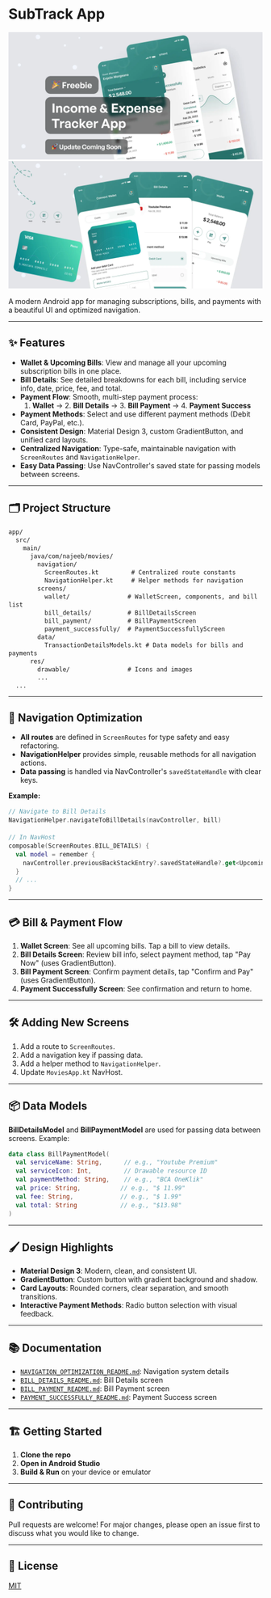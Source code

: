 # SubTrack App
  <td><img src="ScreenShots/Thumbnail.webp" alt="Image 2"></td>
  <td><img src="ScreenShots/Thumbnail1.webp" alt="Image 2"></td>

A modern Android app for managing subscriptions, bills, and payments with a beautiful UI and optimized navigation.

---

## ✨ Features

- **Wallet & Upcoming Bills**: View and manage all your upcoming subscription bills in one place.
- **Bill Details**: See detailed breakdowns for each bill, including service info, date, price, fee, and total.
- **Payment Flow**: Smooth, multi-step payment process:
  1. **Wallet** → 2. **Bill Details** → 3. **Bill Payment** → 4. **Payment Success**
- **Payment Methods**: Select and use different payment methods (Debit Card, PayPal, etc.).
- **Consistent Design**: Material Design 3, custom GradientButton, and unified card layouts.
- **Centralized Navigation**: Type-safe, maintainable navigation with `ScreenRoutes` and `NavigationHelper`.
- **Easy Data Passing**: Use NavController's saved state for passing models between screens.

---

## 🗂️ Project Structure

```
app/
  src/
    main/
      java/com/najeeb/movies/
        navigation/
          ScreenRoutes.kt         # Centralized route constants
          NavigationHelper.kt     # Helper methods for navigation
        screens/
          wallet/                # WalletScreen, components, and bill list
          bill_details/          # BillDetailsScreen
          bill_payment/          # BillPaymentScreen
          payment_successfully/  # PaymentSuccessfullyScreen
        data/
          TransactionDetailsModels.kt # Data models for bills and payments
      res/
        drawable/                # Icons and images
        ...
  ...
```

---

## 🚀 Navigation Optimization

- **All routes** are defined in `ScreenRoutes` for type safety and easy refactoring.
- **NavigationHelper** provides simple, reusable methods for all navigation actions.
- **Data passing** is handled via NavController's `savedStateHandle` with clear keys.

**Example:**
```kotlin
// Navigate to Bill Details
NavigationHelper.navigateToBillDetails(navController, bill)

// In NavHost
composable(ScreenRoutes.BILL_DETAILS) {
  val model = remember {
    navController.previousBackStackEntry?.savedStateHandle?.get<UpcomingBillsItem>(ScreenRoutes.Keys.BILL_MODEL)
  }
  // ...
}
```

---

## 💳 Bill & Payment Flow

1. **Wallet Screen**: See all upcoming bills. Tap a bill to view details.
2. **Bill Details Screen**: Review bill info, select payment method, tap "Pay Now" (uses GradientButton).
3. **Bill Payment Screen**: Confirm payment details, tap "Confirm and Pay" (uses GradientButton).
4. **Payment Successfully Screen**: See confirmation and return to home.

---

## 🛠️ Adding New Screens

1. Add a route to `ScreenRoutes`.
2. Add a navigation key if passing data.
3. Add a helper method to `NavigationHelper`.
4. Update `MoviesApp.kt` NavHost.

---

## 📦 Data Models

**BillDetailsModel** and **BillPaymentModel** are used for passing data between screens. Example:
```kotlin
data class BillPaymentModel(
  val serviceName: String,      // e.g., "Youtube Premium"
  val serviceIcon: Int,         // Drawable resource ID
  val paymentMethod: String,    // e.g., "BCA OneKlik"
  val price: String,           // e.g., "$ 11.99"
  val fee: String,             // e.g., "$ 1.99"
  val total: String            // e.g., "$13.98"
)
```

---

## 🖌️ Design Highlights

- **Material Design 3**: Modern, clean, and consistent UI.
- **GradientButton**: Custom button with gradient background and shadow.
- **Card Layouts**: Rounded corners, clear separation, and smooth transitions.
- **Interactive Payment Methods**: Radio button selection with visual feedback.

---

## 📚 Documentation

- [`NAVIGATION_OPTIMIZATION_README.md`](NAVIGATION_OPTIMIZATION_README.md): Navigation system details
- [`BILL_DETAILS_README.md`](BILL_DETAILS_README.md): Bill Details screen
- [`BILL_PAYMENT_README.md`](BILL_PAYMENT_README.md): Bill Payment screen
- [`PAYMENT_SUCCESSFULLY_README.md`](PAYMENT_SUCCESSFULLY_README.md): Payment Success screen

---

## 🏗️ Getting Started

1. **Clone the repo**
2. **Open in Android Studio**
3. **Build & Run** on your device or emulator

---

## 🤝 Contributing

Pull requests are welcome! For major changes, please open an issue first to discuss what you would like to change.

---

## 📄 License

[MIT](LICENSE)
